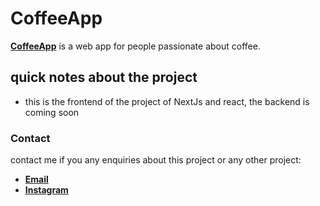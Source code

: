 # CoffeeApp

**[CoffeeApp](https://coffeeapp-ochre.vercel.app/)** is a web app for people passionate about coffee.

## quick notes about the project

- this is the frontend of the project of NextJs and react, the backend is coming soon

### Contact

contact me if you any enquiries about this project or any other project:

- **[Email](mailto:alimoh0801@gmail.com)**
- **[Instagram](https://www.instagram.com/alymohamedll/)**
